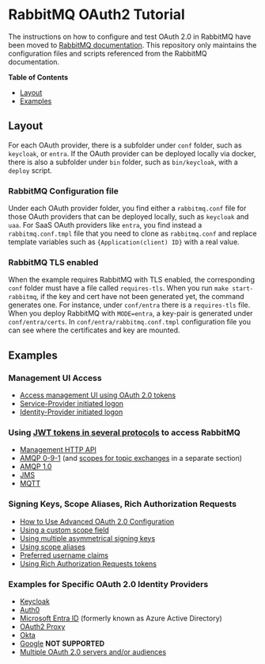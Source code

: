 # RabbitMQ OAuth2 Tutorial

The instructions on how to configure and test OAuth 2.0 in RabbitMQ have been moved to [RabbitMQ documentation](https://www.rabbitmq.com/docs/oauth2-examples). This repository only maintains the configuration files and scripts referenced from the RabbitMQ documentation.

**Table of Contents**

* [Layout](#layout)
* [Examples](#examples)

## Layout

For each OAuth provider, there is a subfolder under `conf` folder, such as `keycloak`,
or `entra`. If the OAuth provider can be deployed locally via docker, there is also a subfolder under `bin` folder, such as `bin/keycloak`, with a `deploy` script.

### RabbitMQ Configuration file

Under each OAuth provider folder, you find either a `rabbitmq.conf` file for those OAuth providers that can be deployed locally, such as `keycloak` and `uaa`. For SaaS OAuth providers like `entra`, you find instead a `rabbitmq.conf.tmpl` file that you need to clone as `rabbitmq.conf` and replace template variables such as `{Application(client) ID}` with a real value.

### RabbitMQ TLS enabled

When the example requires RabbitMQ with TLS enabled, the corresponding `conf` folder must have a file called `requires-tls`. When you run `make start-rabbitmq`, if the key and cert have not been generated yet, the command generates one. For instance, under `conf/entra` there is a `requires-tls` file. When you deploy RabbitMQ with `MODE=entra`, a key-pair is generated under `conf/entra/certs`. In `conf/entra/rabbitmq.conf.tmpl` configuration file you can see where the certificates and key are mounted.

## Examples

### Management UI Access

* [Access management UI using OAuth 2.0 tokens](https://www.rabbitmq.com/docs/oauth2-examples#access-management-ui)
* [Service-Provider initiated logon](https://www.rabbitmq.com/docs/oauth2-examples#service-provider-initiated-logon)
* [Identity-Provider initiated logon](https://www.rabbitmq.com/docs/oauth2-examples#identity-provider-initiated-logon)

### Using [JWT tokens in several protocols](#access-other-protocols) to access RabbitMQ

* [Management HTTP API](https://www.rabbitmq.com/docs/oauth2-examples#management-http-api)
* [AMQP 0-9-1](https://www.rabbitmq.com/docs/oauth2-examples#amqp-protocol) (and [scopes for topic exchanges](https://www.rabbitmq.com/docs/oauth2-examples#using-topic-exchanges) in a separate section)
* [AMQP 1.0](https://www.rabbitmq.com/docs/oauth2-examples#amqp10-protocol)
* [JMS](https://www.rabbitmq.com/docs/oauth2-examples#jms-clients)
* [MQTT](https://www.rabbitmq.com/docs/oauth2-examples#mqtt-protocol)

### Signing Keys, Scope Aliases, Rich Authorization Requests

* [How to Use Advanced OAuth 2.0 Configuration](https://www.rabbitmq.com/docs/oauth2-examples#advanced-configuration)
* [Using a custom scope field](https://www.rabbitmq.com/docs/oauth2-examples#using-custom-scope-field)
* [Using multiple asymmetrical signing keys](https://www.rabbitmq.com/docs/oauth2-examples#using-multiple-asymmetrical-signing-keys)
* [Using scope aliases](https://www.rabbitmq.com/docs/oauth2-examples#using-scope-aliases)
* [Preferred username claims](https://www.rabbitmq.com/docs/oauth2-examples#preferred-username-claims)
* [Using Rich Authorization Requests tokens](https://www.rabbitmq.com/docs/oauth2-examples#use-rar-tokens)

### Examples for Specific OAuth 2.0 Identity Providers

 * [Keycloak](https://www.rabbitmq.com/docs/oauth2-examples-keycloak)
 * [Auth0](https://www.rabbitmq.com/oauth2-examples-auth0)
 * [Microsoft Entra ID](https://www.rabbitmq.com/docs/oauth2-examples-entra-id) (formerly known as Azure Active Directory)
 * [OAuth2 Proxy](https://www.rabbitmq.com/docs/oauth2-examples-proxy)
 * [Okta](https://www.rabbitmq.com/docs/oauth2-examples-okta)
 * [Google](https://www.rabbitmq.com/docs/oauth2-examples-google)  **NOT SUPPORTED**
 * [Multiple OAuth 2.0 servers and/or audiences](https://www.rabbitmq.com/docs/oauth2-examples-multiresource)
